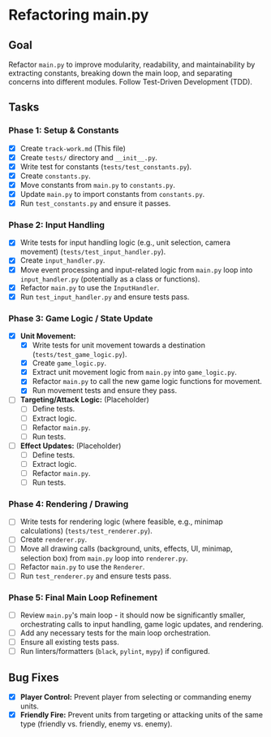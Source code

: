 # Refactoring main.py

## Goal
Refactor `main.py` to improve modularity, readability, and maintainability by extracting constants, breaking down the main loop, and separating concerns into different modules. Follow Test-Driven Development (TDD).

## Tasks

### Phase 1: Setup & Constants
- [x] Create `track-work.md` (This file)
- [x] Create `tests/` directory and `__init__.py`.
- [x] Write test for constants (`tests/test_constants.py`).
- [x] Create `constants.py`.
- [x] Move constants from `main.py` to `constants.py`.
- [x] Update `main.py` to import constants from `constants.py`.
- [x] Run `test_constants.py` and ensure it passes.

### Phase 2: Input Handling
- [x] Write tests for input handling logic (e.g., unit selection, camera movement) (`tests/test_input_handler.py`).
- [x] Create `input_handler.py`.
- [x] Move event processing and input-related logic from `main.py` loop into `input_handler.py` (potentially as a class or functions).
- [x] Refactor `main.py` to use the `InputHandler`.
- [x] Run `test_input_handler.py` and ensure tests pass.

### Phase 3: Game Logic / State Update

- [x] **Unit Movement:**
    - [x] Write tests for unit movement towards a destination (`tests/test_game_logic.py`).
    - [x] Create `game_logic.py`.
    - [x] Extract unit movement logic from `main.py` into `game_logic.py`.
    - [x] Refactor `main.py` to call the new game logic functions for movement.
    - [x] Run movement tests and ensure they pass.
- [ ] **Targeting/Attack Logic:** (Placeholder)
    - [ ] Define tests.
    - [ ] Extract logic.
    - [ ] Refactor `main.py`.
    - [ ] Run tests.
- [ ] **Effect Updates:** (Placeholder)
    - [ ] Define tests.
    - [ ] Extract logic.
    - [ ] Refactor `main.py`.
    - [ ] Run tests.

### Phase 4: Rendering / Drawing
- [ ] Write tests for rendering logic (where feasible, e.g., minimap calculations) (`tests/test_renderer.py`).
- [ ] Create `renderer.py`.
- [ ] Move all drawing calls (background, units, effects, UI, minimap, selection box) from `main.py` loop into `renderer.py`.
- [ ] Refactor `main.py` to use the `Renderer`.
- [ ] Run `test_renderer.py` and ensure tests pass.

### Phase 5: Final Main Loop Refinement
- [ ] Review `main.py`'s main loop - it should now be significantly smaller, orchestrating calls to input handling, game logic updates, and rendering.
- [ ] Add any necessary tests for the main loop orchestration.
- [ ] Ensure all existing tests pass.
- [ ] Run linters/formatters (`black`, `pylint`, `mypy`) if configured.

## Bug Fixes

- [x] **Player Control:** Prevent player from selecting or commanding enemy units.
- [x] **Friendly Fire:** Prevent units from targeting or attacking units of the same type (friendly vs. friendly, enemy vs. enemy).
